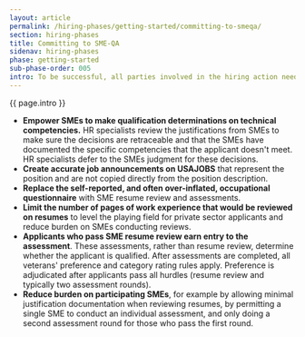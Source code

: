 ```yaml
---
layout: article
permalink: /hiring-phases/getting-started/committing-to-smeqa/
section: hiring-phases
title: Committing to SME-QA
sidenav: hiring-phases
phase: getting-started
sub-phase-order: 005
intro: To be successful, all parties involved in the hiring action need to commit to the SME-QA assessment strategy.
---
```


<p class="usa-intro">
  {{ page.intro }}
</p>

* **Empower SMEs to make qualification determinations on technical competencies.** HR specialists review the justifications from SMEs to make sure the decisions are retraceable and that the SMEs have documented the specific competencies that the applicant doesn't meet. HR specialists defer to the SMEs judgment for these decisions.
* **Create accurate job announcements on USAJOBS** that represent the position and are not copied directly from the position description.
* **Replace the self-reported, and often over-inflated, occupational questionnaire** with SME resume review and assessments.
* **Limit the number of pages of work experience that would be reviewed on resumes** to level the playing field for private sector applicants and reduce burden on SMEs conducting reviews.
* **Applicants who pass SME resume review earn entry to the assessment**. These assessments, rather than resume review, determine whether the applicant is qualified. After assessments are completed, all veterans' preference and category rating rules apply. Preference is adjudicated after applicants pass all hurdles (resume review and typically two assessment rounds).
* **Reduce burden on participating SMEs**, for example by allowing minimal justification documentation when reviewing resumes, by permitting a single SME to conduct an individual assessment, and only doing a second assessment round for those who pass the first round.
